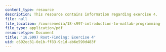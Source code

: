 ```yaml
---
content_type: resource
description: This resource contains information regarding exercise 4.
file: null
file_location: /coursemedia/18-s997-introduction-to-matlab-programming-fall-2011/c692ec310e1bff839c1dab6e590d483f_MIT18_S997F11_Exercise_4.pdf
file_type: application/pdf
resourcetype: Document
title: '18.S997 Root-Finding: Exercise 4'
uid: c692ec31-0e1b-ff83-9c1d-ab6e590d483f
---
```

